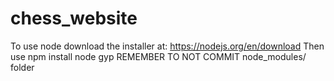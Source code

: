 # chess_website

To use node download the installer at: https://nodejs.org/en/download
Then use npm install node gyp
REMEMBER TO NOT COMMIT node_modules/ folder

